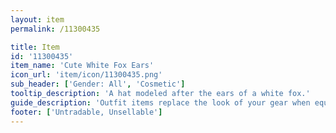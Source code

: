 ```yaml
---
layout: item
permalink: /11300435

title: Item
id: '11300435'
item_name: 'Cute White Fox Ears'
icon_url: 'item/icon/11300435.png'
sub_header: ['Gender: All', 'Cosmetic']
tooltip_description: 'A hat modeled after the ears of a white fox.'
guide_description: 'Outfit items replace the look of your gear when equipped.'
footer: ['Untradable, Unsellable']
---
```

